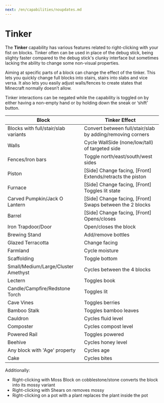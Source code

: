 ```yaml
---
next: /en/capabilities/noupdates.md
---
```


# Tinker

The **Tinker** capability has various features related to right-clicking with your fist on blocks. Tinker often can be used in place of the debug stick, being slighty faster compared to the debug stick's clunky interface but sometimes lacking the ability to change some non-visual properties.

Aiming at specific parts of a block can change the effect of the tinker. This lets you quickly change full blocks into stairs, stairs into slabs and vice versa. It also lets you easily adjust walls/fences to create states that Minecraft normally doesn’t allow.

Tinker interactions can be negated while the capability is toggled on by either having a non-empty hand or by holding down the sneak or ‘shift’ button.

|Block                                |Tinker Effect                                                |
|-------------------------------------|-------------------------------------------------------------|
|Blocks with full/stair/slab variants |Convert between full/stair/slab by adding/removing corners   |
|Walls                                |Cycle WallSide (none/low/tall) of targeted side              |
|Fences/Iron bars                     |Toggle north/east/south/west sides                           |
|Piston                               |[Side] Change facing, [Front] Extends/retracts the piston    |
|Furnace                              |[Side] Change facing, [Front] Toggles lit state              |
|Carved Pumpkin/Jack O Lantern        |[Side] Change facing, [Front] Swaps between the 2 blocks     |
|Barrel                               |[Side] Change facing, [Front] Opens/closes                   |
|Iron Trapdoor/Door                   |Open/closes the block                                        |
|Brewing Stand                        |Add/remove bottles                                           |
|Glazed Terracotta                    |Change facing                                                |
|Farmland                             |Cycle moisture                                               |
|Scaffolding                          |Toggle bottom                                                |
|Small/Medium/Large/Cluster Amethyst  |Cycles between the 4 blocks                                  |
|Lectern                              |Toggles book                                                 |
|Candle/Campfire/Redstone Torch       |Toggles lit                                                  |
|Cave Vines                           |Toggles berries                                              |
|Bamboo Stalk                         |Toggles bamboo leaves                                        |
|Cauldron                             |Cycles fluid level                                           |
|Composter                            |Cycles compost level                                         |
|Powered Rail                         |Toggles powered                                              |
|Beehive                              |Cycles honey level                                           |
|Any block with 'Age' property        |Cycles age                                                   |
|Cake                                 |Cycles bites                                                 |

Additionally:
- Right-clicking with Moss Block on cobblestone/stone converts the block into its mossy variant
- Right-clicking with Shears on removes mossy
- Right-clicking on a pot with a plant replaces the plant inside the pot
